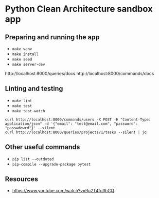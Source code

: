 # Python Clean Architecture sandbox app 

## Preparing and running the app

* `make venv`
* `make install`
* `make seed`
* `make server-dev`

http://localhost:8000/queries/docs
http://localhost:8000/commands/docs

## Linting and testing

* `make lint`
* `make test`
* `make test-watch`

```
curl http://localhost:8000/commands/users -X POST -H "Content-Type: application/json" -d '{"email": "test@email.com", "password": "passwdowrd"}' --silent
curl http://localhost:8000/queries/projects/1/tasks --silent | jq
```

## Other useful commands

* `pip list --outdated`
* `pip-compile --upgrade-package pytest`

## Resources

* https://www.youtube.com/watch?v=Ru2T4fu3bGQ
